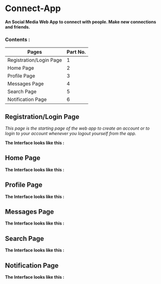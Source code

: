 # Connect-App
**An Social Media Web App to connect with people. Make new connections and friends.**

### Contents :
| Pages | Part No. |
| --- | --- | 
| Registration/Login Page | 1 |
| Home Page | 2 |
| Profile Page | 3 | 
| Messages Page | 4 | 
| Search Page | 5 | 
| Notification Page | 6 | 


## Registration/Login Page
_This page is the starting page of the web app to create an account or to login to your account whenever you logout yourself from the app._

**The Interface looks like this :**


## Home Page

**The Interface looks like this :**

## Profile Page

**The Interface looks like this :**

## Messages Page

**The Interface looks like this :**

## Search Page

**The Interface looks like this :**

## Notification Page

**The Interface looks like this :**
